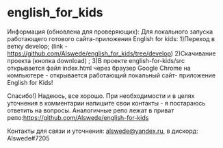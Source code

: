 # english_for_kids
Информация (обновлена для проверяющих):
Для локального запуска работающего готового сайта-приложения English for kids:
1)Переход в ветку develop; (link - https://github.com/Alswede/english_for_kids/tree/develop) 
2)Скачивание проекта (кнопка download) ;
3)В проекте english-for-kids/src открывается файл index.html через браузер Google Chrome на компьютере - открывается работающий локальный сайт- приложение English for Kids!

Спасибо!) Надеюсь, все хорошо.
При необходимости и в целях уточнения в комментарии напишите свои контакты - я постараюсь ответить на вопросы.
Аналогичные репо лежат в приват репо:https://github.com/Alswede/english-for-kids


Контакты для связи и уточнения: alswede@yandex.ru, в дискорд: Alswede#7205
